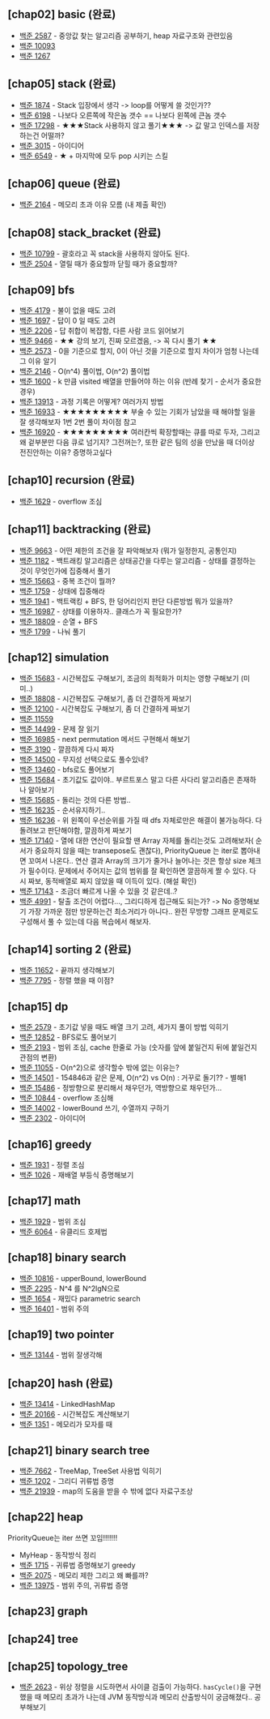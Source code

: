 ## [chap02] basic (완료)

* [백준 2587](https://www.acmicpc.net/problem/2587) - 중앙값 찾는 알고리즘 공부하기, heap 자료구조와 관련있음
* [백준 10093](https://www.acmicpc.net/problem/10093)
* [백준 1267](https://www.acmicpc.net/problem/1267)

## [chap05] stack (완료)

* [백준 1874](https://www.acmicpc.net/problem/1874) - Stack 입장에서 생각 -> loop를 어떻게 쓸 것인가??
* [백준 6198](https://www.acmicpc.net/problem/6198) - 나보다 오른쪽에 작은놈 갯수 == 나보다 왼쪽에 큰놈 갯수
* [백준 17298](https://www.acmicpc.net/problem/17298) - ★★★Stack 사용하지 않고 풀기★★★ -> 값 말고 인덱스를 저장하는건 어떨까?
* [백준 3015](https://www.acmicpc.net/problem/3015) - 아이디어
* [백준 6549](https://www.acmicpc.net/problem/6549) - ★ + 마지막에 모두 pop 시키는 스킬

## [chap06] queue (완료)

* [백준 2164](https://www.acmicpc.net/problem/2164) - 메모리 초과 이유 모름 (내 제출 확인)

## [chap08] stack_bracket (완료)

* [백준 10799](https://www.acmicpc.net/problem/10799) - 괄호라고 꼭 stack을 사용하지 않아도 된다.
* [백준 2504](https://www.acmicpc.net/problem/2504) - 열릴 때가 중요할까 닫힐 때가 중요할까?

## [chap09] bfs

* [백준 4179](https://www.acmicpc.net/problem/4179) - 불이 없을 때도 고려
* [백준 1697](https://www.acmicpc.net/problem/1697) - 답이 0 일 때도 고려
* [백준 2206](https://www.acmicpc.net/problem/2206) - 답 취합이 복잡함, 다른 사람 코드 읽어보기
* [백준 9466](https://www.acmicpc.net/problem/9466) - ★★ 강의 보기, 진짜 모르겠음, -> 꼭 다시 풀기 ★★
* [백준 2573](https://www.acmicpc.net/problem/2573) - 0을 기준으로 할지, 0이 아닌 것을 기준으로 할지 차이가 엄청 나는데 그 이유 알기
* [백준 2146](https://www.acmicpc.net/problem/2146) - O(n^4) 풀이법, O(n^2) 풀이법
* [백준 1600](https://www.acmicpc.net/problem/1600) - k 만큼 visited 배열을 만들어야 하는 이유 (반례 찾기 - 순서가 중요한 경우)
* [백준 13913](https://www.acmicpc.net/problem/13913) - 과정 기록은 어떻게? 여러가지 방법
* [백준 16933](https://www.acmicpc.net/problem/16933) - ★★★★★★★★★ 부술 수 있는 기회가 남았을 때 해야할 일을 잘 생각해보자 1번
  2번 풀이 차이점 참고
* [백준 16920](https://www.acmicpc.net/problem/16933) - ★★★★★★★★★ 여러칸씩 확장할때는 큐를 따로 두자, 그리고왜 겉부분만 다음 큐로
  넘기지? 그전꺼는?, 또한 같은 팀의 성을 만났을 때 더이상 전진안하는 이유? 증명하고싶다

## [chap10] recursion (완료)

* [백준 1629](https://www.acmicpc.net/problem/1629) - overflow 조심

## [chap11] backtracking (완료)

* [백준 9663](https://www.acmicpc.net/problem/9663) - 어떤 제한의 조건을 잘 파악해보자 (뭐가 일정한지, 공통인지)
* [백준 1182](https://www.acmicpc.net/problem/1182) - 백트래킹 알고리즘은 상태공간을 다루는 알고리즘 - 상태를 결정하는 것이 무엇인가에
  집중해서 풀기
* [백준 15663](https://www.acmicpc.net/problem/15663) - 중복 조건이 뭘까?
* [백준 1759](https://www.acmicpc.net/problem/1759) - 상태에 집중해라
* [백준 1941](https://www.acmicpc.net/problem/1941) - 백트랙킹 + BFS, 한 덩어리인지 판단 다른방법 뭐가 있을까?
* [백준 16987](https://www.acmicpc.net/problem/16987) - 상태를 이용하자.. 클래스가 꼭 필요한가?
* [백준 18809](https://www.acmicpc.net/problem/18809) - 순열 + BFS
* [백준 1799](https://www.acmicpc.net/problem/1799) - 나눠 풀기

## [chap12] simulation

* [백준 15683](https://www.acmicpc.net/problem/15683) - 시간복잡도 구해보기, 조금의 최적화가 미치는 영향 구해보기 (미미..)
* [백준 18808](https://www.acmicpc.net/problem/18808) - 시간복잡도 구해보기, 좀 더 간결하게 짜보기
* [백준 12100](https://www.acmicpc.net/problem/12100) - 시간복잡도 구해보기, 좀 더 간결하게 짜보기
* [백준 11559](https://www.acmicpc.net/problem/11559)
* [백준 14499](https://www.acmicpc.net/problem/14499) - 문제 잘 읽기
* [백준 16985](https://www.acmicpc.net/problem/16985) - next permutation 메서드 구현해서 해보기
* [백준 3190](https://www.acmicpc.net/problem/3190) - 깔끔하게 다시 짜자
* [백준 14500](https://www.acmicpc.net/problem/14500) - 무지성 선택으로도 풀수있네?
* [백준 13460](https://www.acmicpc.net/problem/13460) - bfs로도 풀어보기
* [백준 15684](https://www.acmicpc.net/problem/15684) - 초기값도 값이야.. 부르트포스 말고 다른 사다리 알고리즘은 존재하나 알아보기
* [백준 15685](https://www.acmicpc.net/problem/15685) - 돌리는 것의 다른 방법..
* [백준 16235](https://www.acmicpc.net/problem/16235) - 순서유지하기..
* [백준 16236](https://www.acmicpc.net/problem/16236) - 위 왼쪽이 우선순위를 가질 때 dfs 자체로만은 해결이 불가능하다. 다 돌려보고
  판단해야함, 깔끔하게 짜보기
* [백준 17140](https://www.acmicpc.net/problem/17140) - 열에 대한 연산이 필요할 땐 Array 자체를 돌리는것도 고려해보자( 순서가
  중요하지 않을 때는 transepose도 괜찮다),
  PriorityQueue 는 iter로 뽑아내면 꼬여서 나온다.. 연산 결과 Array의 크기가 줄거나 늘어나는 것은 항상 size 체크가 필수이다. 문제에서 주어지는 값의
  범위를 잘 확인하면 깔끔하게 짤 수 있다. 다시 짜보, 동적배열로 짜지 않았을 때 이득이 있다.  (해설 확인)
* [백준 17143](https://www.acmicpc.net/problem/17143) - 조금더 빠르게 나올 수 있을 것 같은데..?
* [백준 4991](https://www.acmicpc.net/problem/4991) - 탈출 조건이 어렵다..., 그리디하게 접근해도 되는가? -> No 증명해보기 가장
  가까운 점만 방문하는건 최소거리가 아니다.. 완전 무방향 그래프 문제로도 구성해서 풀 수 있는데 다음 복습에서 해보자.

## [chap14] sorting 2 (완료)

* [백준 11652](https://www.acmicpc.net/problem/11652) - 끝까지 생각해보기
* [백준 7795](https://www.acmicpc.net/problem/7795) - 정렬 했을 때 이점?

## [chap15] dp

* [백준 2579](https://www.acmicpc.net/problem/2579) - 초기값 넣을 때도 배열 크기 고려, 세가지 풀이 방법 익히기
* [백준 12852](https://www.acmicpc.net/problem/12852) - BFS로도 풀어보기
* [백준 2193](https://www.acmicpc.net/problem/2193) - 범위 조심, cache 한줄로 가능 (숫자를 앞에 붙일건지 뒤에 붙일건지 관점의 변환)
* [백준 11055](https://www.acmicpc.net/problem/11055) - O(n^2)으로 생각할수 밖에 없는 이유는?
* [백준 14501](https://www.acmicpc.net/problem/14501) - 154846과 같은 문제, O(n^2) vs O(n) : 거꾸로 돌기?? - 별해1
* [백준 15486](https://www.acmicpc.net/problem/15486) - 정방향으로 분리해서 채우던가, 역방향으로 채우던가...
* [백준 10844](https://www.acmicpc.net/problem/10844) - overflow 조심해
* [백준 14002](https://www.acmicpc.net/problem/14002) - lowerBound 쓰기, 수열까지 구하기
* [백준 2302](https://www.acmicpc.net/problem/2302) - 아이디어

## [chap16] greedy

* [백준 1931](https://www.acmicpc.net/problem/1931) - 정렬 조심
* [백준 1026](https://www.acmicpc.net/problem/1026) - 재배열 부등식 증명해보기

## [chap17] math

* [백준 1929](https://www.acmicpc.net/problem/1929) - 범위 조심
* [백준 6064](https://www.acmicpc.net/problem/6064) - 유클리드 호제법

## [chap18] binary search

* [백준 10816](https://www.acmicpc.net/problem/10816) - upperBound, lowerBound
* [백준 2295](https://www.acmicpc.net/problem/2295) - N^4 를 N^2lgN으로
* [백준 1654](https://www.acmicpc.net/problem/1654) - 재밌다 parametric search
* [백준 16401](https://www.acmicpc.net/problem/16401) - 범위 주의

## [chap19] two pointer

* [백준 13144](https://www.acmicpc.net/problem/13144) - 범위 잘생각해

## [chap20] hash (완료)

* [백준 13414](https://www.acmicpc.net/problem/13414) - LinkedHashMap
* [백준 20166](https://www.acmicpc.net/problem/20166) - 시간복잡도 계산해보기
* [백준 1351](https://www.acmicpc.net/problem/1351) - 메모리가 모자를 때

## [chap21] binary search tree

* [백준 7662](https://www.acmicpc.net/problem/7662) - TreeMap, TreeSet 사용법 익히기
* [백준 1202](https://www.acmicpc.net/problem/1202) - 그리디 귀류법 증명
* [백준 21939](https://www.acmicpc.net/problem/21939) - map의 도움을 받을 수 밖에 없다 자료구조상

## [chap22] heap

PriorityQueue는 iter 쓰면 꼬임!!!!!!!

* MyHeap - 동작방식 정리
* [백준 1715](https://www.acmicpc.net/problem/1715) - 귀류법 증명해보기 greedy
* [백준 2075](https://www.acmicpc.net/problem/2075) - 메모리 제한 그리고 왜 빠를까?
* [백준 13975](https://www.acmicpc.net/problem/13975) - 범위 주의, 귀류법 증명

## [chap23] graph

## [chap24] tree

## [chap25] topology_tree

* [백준 2623](https://www.acmicpc.net/problem/2623) - 위상 정렬을 시도하면서 사이클 검출이 가능하다. `hasCycle()`을 구현했을 때
  메모리 초과가 나는데 JVM 동작방식과 메모리 산출방식이 궁금해졌다.. 공부해보기
